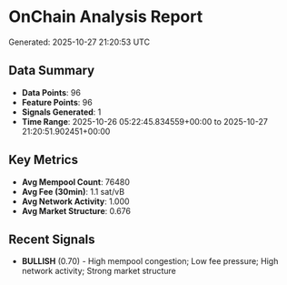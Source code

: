 # OnChain Analysis Report
Generated: 2025-10-27 21:20:53 UTC

## Data Summary
- **Data Points**: 96
- **Feature Points**: 96
- **Signals Generated**: 1
- **Time Range**: 2025-10-26 05:22:45.834559+00:00 to 2025-10-27 21:20:51.902451+00:00

## Key Metrics
- **Avg Mempool Count**: 76480
- **Avg Fee (30min)**: 1.1 sat/vB
- **Avg Network Activity**: 1.000
- **Avg Market Structure**: 0.676

## Recent Signals
- **BULLISH** (0.70) - High mempool congestion; Low fee pressure; High network activity; Strong market structure
